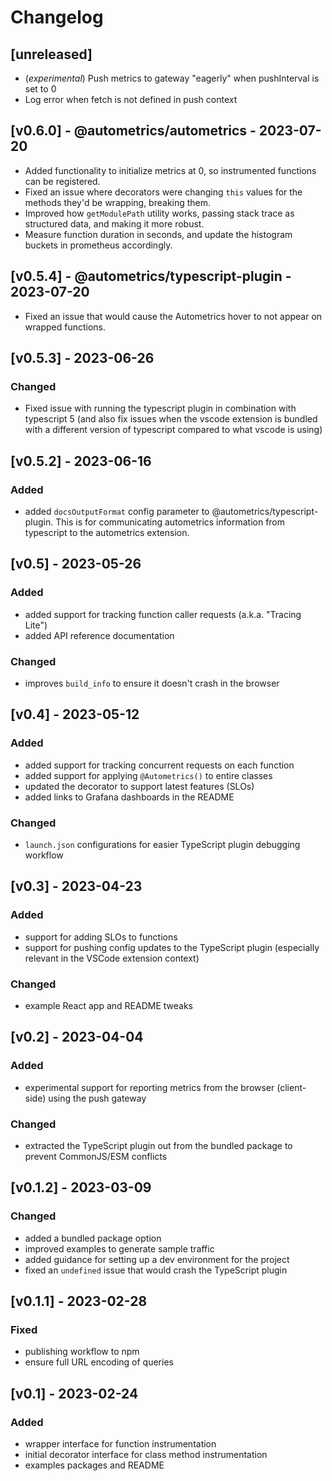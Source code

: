 # Changelog

## [unreleased]

- (_experimental_) Push metrics to gateway "eagerly" when pushInterval is set to 0
- Log error when fetch is not defined in push context

## [v0.6.0] - @autometrics/autometrics - 2023-07-20

- Added functionality to initialize metrics at 0, so instrumented functions can be registered.
- Fixed an issue where decorators were changing `this` values for the methods they'd be wrapping, breaking them.
- Improved how `getModulePath` utility works, passing stack trace as structured data, and making it more robust.
- Measure function duration in seconds, and update the histogram buckets in prometheus accordingly.

## [v0.5.4] - @autometrics/typescript-plugin - 2023-07-20

- Fixed an issue that would cause the Autometrics hover to not appear on wrapped functions.

## [v0.5.3] - 2023-06-26

### Changed

- Fixed issue with running the typescript plugin in combination with typescript 5 (and also fix issues when the vscode extension is bundled with a different version of typescript compared to what vscode is using)

## [v0.5.2] - 2023-06-16

### Added

- added `docsOutputFormat` config parameter to @autometrics/typescript-plugin. This is for communicating autometrics information from typescript to the autometrics extension.

## [v0.5] - 2023-05-26

### Added

- added support for tracking function caller requests (a.k.a. "Tracing Lite")
- added API reference documentation

### Changed

- improves `build_info` to ensure it doesn't crash in the browser

## [v0.4] - 2023-05-12

### Added

- added support for tracking concurrent requests on each function
- added support for applying `@Autometrics()` to entire classes
- updated the decorator to support latest features (SLOs)
- added links to Grafana dashboards in the README

### Changed

- `launch.json` configurations for easier TypeScript plugin debugging workflow

## [v0.3] - 2023-04-23

### Added

- support for adding SLOs to functions
- support for pushing config updates to the TypeScript plugin (especially relevant in the VSCode extension context)

### Changed

- example React app and README tweaks

## [v0.2] - 2023-04-04

### Added

- experimental support for reporting metrics from the browser (client-side) using the push gateway

### Changed

- extracted the TypeScript plugin out from the bundled package to prevent CommonJS/ESM conflicts

## [v0.1.2] - 2023-03-09

### Changed

- added a bundled package option
- improved examples to generate sample traffic
- added guidance for setting up a dev environment for the project
- fixed an `undefined` issue that would crash the TypeScript plugin

## [v0.1.1] - 2023-02-28

### Fixed

- publishing workflow to npm
- ensure full URL encoding of queries

## [v0.1] - 2023-02-24

### Added

- wrapper interface for function instrumentation
- initial decorator interface for class method instrumentation
- examples packages and README

